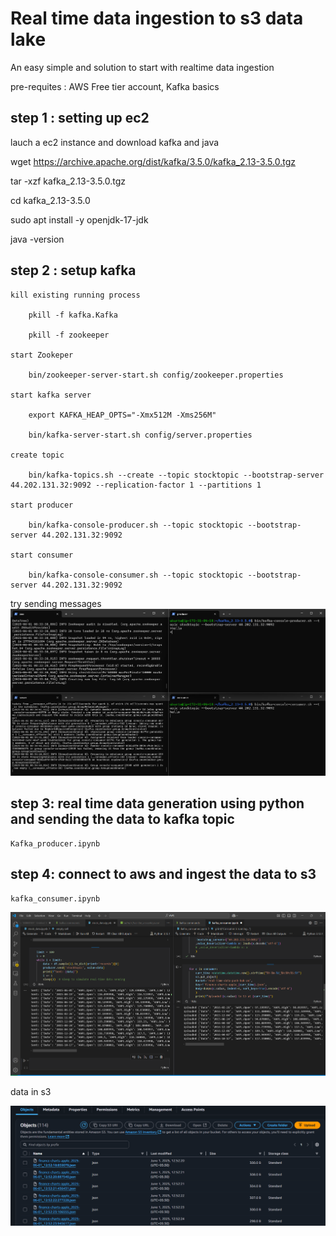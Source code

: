 # Real time data ingestion to s3 data lake

An easy simple and solution to start with realtime data ingestion

pre-requites : AWS Free tier account, Kafka basics

## step 1 : setting up ec2

  lauch a ec2 instance and download kafka and java 
  
  wget https://archive.apache.org/dist/kafka/3.5.0/kafka_2.13-3.5.0.tgz
  
  tar -xzf kafka_2.13-3.5.0.tgz
  
  cd kafka_2.13-3.5.0

  sudo apt install -y openjdk-17-jdk
  
  java -version

## step 2 : setup kafka 

    kill existing running process

        pkill -f kafka.Kafka
    
        pkill -f zookeeper

    start Zookeper

        bin/zookeeper-server-start.sh config/zookeeper.properties   

    start kafka server

        export KAFKA_HEAP_OPTS="-Xmx512M -Xms256M"

        bin/kafka-server-start.sh config/server.properties

    create topic 

        bin/kafka-topics.sh --create --topic stocktopic --bootstrap-server 44.202.131.32:9092 --replication-factor 1 --partitions 1

    start producer 

        bin/kafka-console-producer.sh --topic stocktopic --bootstrap-server 44.202.131.32:9092 

    start consumer 

        bin/kafka-console-consumer.sh --topic stocktopic --bootstrap-server 44.202.131.32:9092

try sending messages 
    ![alt text](image.png)


## step 3: real time data generation using python and sending the data to kafka topic 
    
    Kafka_producer.ipynb

## step 4: connect to aws and ingest the data to s3 

    kafka_consumer.ipynb

![alt text](image-1.png)

data in s3

![alt text](image-2.png)
     

